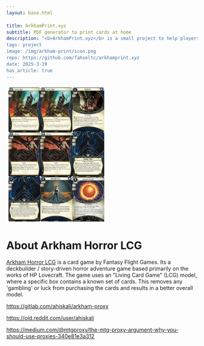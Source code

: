 ```yaml
---
layout: base.html

title: ArkhamPrint.xyz
subtitle: PDF generator to print cards at home
description: "<b>ArkhamPrint.xyz</b> is a small project to help players of an LCG game to print out cards at home. It was inspired by a similar project that since went defunct.
tags: project
image: /img/arkham-print/icon.png
repo: https://github.com/fahseltc/arkhamprint.xyz
date: 2025-3-19
has_article: true
---
```

![image](/img/arkham-print/pdf.png)

# About Arkham Horror LCG
[Arkham Horror LCG](https://boardgamegeek.com/boardgame/205637/arkham-horror-the-card-game) is a card game by Fantasy Flight Games. Its a deckbuilder / story-driven horror adventure game based primarily on the works of HP Lovecraft.
The game uses an "Living Card Game" (LCG) model, where a specific box contains a known set of cards. This removes any 'gambling' or luck from purchasing the cards and results in a better overall model.



https://gitlab.com/ahiskali/arkham-proxy

https://old.reddit.com/user/ahiskali

https://medium.com/@mtgproxy/the-mtg-proxy-argument-why-you-should-use-proxies-340e81e3a312
